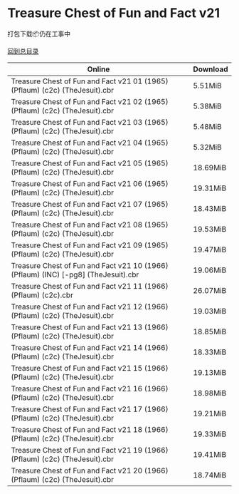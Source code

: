 # Treasure Chest of Fun and Fact v21

打包下载📦仍在工事中

[回到总目录](/Catalogs.md)







Online | Download
--- | ---
Treasure Chest of Fun and Fact v21 01 (1965) (Pflaum) (c2c) (TheJesuit).cbr | 5.51MiB
Treasure Chest of Fun and Fact v21 02 (1965) (Pflaum) (c2c) (TheJesuit).cbr | 5.38MiB
Treasure Chest of Fun and Fact v21 03 (1965) (Pflaum) (c2c) (TheJesuit).cbr | 5.48MiB
Treasure Chest of Fun and Fact v21 04 (1965) (Pflaum) (c2c) (TheJesuit).cbr | 5.32MiB
Treasure Chest of Fun and Fact v21 05 (1965) (Pflaum) (c2c) (TheJesuit).cbr | 18.69MiB
Treasure Chest of Fun and Fact v21 06 (1965) (Pflaum) (c2c) (TheJesuit).cbr | 19.31MiB
Treasure Chest of Fun and Fact v21 07 (1965) (Pflaum) (c2c) (TheJesuit).cbr | 18.43MiB
Treasure Chest of Fun and Fact v21 08 (1965) (Pflaum) (c2c) (TheJesuit).cbr | 19.53MiB
Treasure Chest of Fun and Fact v21 09 (1965) (Pflaum) (c2c) (TheJesuit).cbr | 19.47MiB
Treasure Chest of Fun and Fact v21 10 (1966) (Pflaum) (INC) [-pg8] (TheJesuit).cbr | 19.06MiB
Treasure Chest of Fun and Fact v21 11 (1966) (Pflaum) (c2c).cbr | 26.07MiB
Treasure Chest of Fun and Fact v21 12 (1966) (Pflaum) (c2c) (TheJesuit).cbr | 19.03MiB
Treasure Chest of Fun and Fact v21 13 (1966) (Pflaum) (c2c) (TheJesuit).cbr | 18.85MiB
Treasure Chest of Fun and Fact v21 14 (1966) (Pflaum) (c2c) (TheJesuit).cbr | 18.33MiB
Treasure Chest of Fun and Fact v21 15 (1966) (Pflaum) (c2c) (TheJesuit).cbr | 19.13MiB
Treasure Chest of Fun and Fact v21 16 (1966) (Pflaum) (c2c) (TheJesuit).cbr | 18.98MiB
Treasure Chest of Fun and Fact v21 17 (1966) (Pflaum) (c2c) (TheJesuit).cbr | 19.21MiB
Treasure Chest of Fun and Fact v21 18 (1966) (Pflaum) (c2c) (TheJesuit).cbr | 19.33MiB
Treasure Chest of Fun and Fact v21 19 (1966) (Pflaum) (c2c) (TheJesuit).cbr | 19.41MiB
Treasure Chest of Fun and Fact v21 20 (1966) (Pflaum) (c2c) (TheJesuit).cbr | 18.74MiB